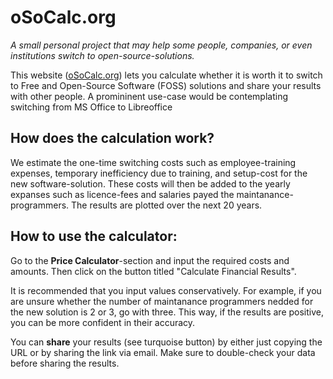 # oSoCalc.org

*A small personal project that may help some people, companies, or even institutions switch to open-source-solutions.*

This website (<a href="https://www.osocalc.org/" target="_blank">oSoCalc.org</a>) lets you calculate whether it is worth it to switch to Free and Open-Source Software (FOSS) solutions and share your results with other people.
A promininent use-case would be contemplating switching from MS Office to Libreoffice


## How does the calculation work?

We estimate the one-time switching costs such as employee-training expenses, temporary inefficiency due to training, and setup-cost for the new software-solution. These costs will then be added to the yearly expanses such as licence-fees and salaries payed the maintanance-programmers. The results are plotted over the next 20 years.


## How to use the calculator:

Go to the **Price Calculator**-section and input the required costs and amounts. Then click on the button titled "Calculate Financial Results".

It is recommended that you input values conservatively. For example, if you are unsure whether the number of maintanance programmers nedded for the new solution is 2 or 3, go with three. This way, if the results are positive, you can be more confident in their accuracy.

You can **share** your results (see turquoise button) by either just copying the URL or by sharing the link via email. Make sure to double-check your data before sharing the results.
